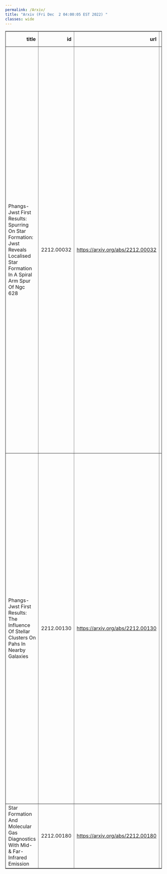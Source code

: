 ```yaml
---
permalink: /Arxiv/
title: "Arxiv (Fri Dec  2 04:00:05 EST 2022) "
classes: wide
---
```

<table border="1" class="dataframe">
  <thead>
    <tr style="text-align: right;">
      <th>title</th>
      <th>id</th>
      <th>url</th>
      <th>authors</th>
      <th>Local Authors</th>
    </tr>
  </thead>
  <tbody>
    <tr>
      <td>Phangs-Jwst First Results: Spurring On Star Formation: Jwst Reveals   Localised Star Formation In A Spiral Arm Spur Of Ngc 628</td>
      <td>2212.00032</td>
      <td><a href="https://arxiv.org/abs/2212.00032" target="_blank">https://arxiv.org/abs/2212.00032</a></td>
      <td>Thomas G. Williams, Jiayi Sun, Ashley T. Barnes, Eva Schinnerer, Jonathan D. Henshaw, Sharon E. Meidt, Miguel Querejeta, Elizabeth J. Watkins, Frank Bigiel, Guillermo A. Blanc, Médéric Boquien, Yixian Cao, Mélanie Chevance, Oleg V. Egorov, Eric Emsellem, Simon C. O. Glover, Kathryn Grasha, Hamid Hassani, Sarah Jeffreson, María J. Jiménez-Donaire, Jaeyeon Kim, Ralf S. Klessen, Kathryn Kreckel, J. M. Diederik Kruijssen, Kirsten L. Larson, Adam K. Leroy, Daizhong Liu, Ismael Pessa, Jérôme Pety, Francesca Pinna, Erik Rosolowsky, Karin M. Sandstrom, Rowan Smith, Sophia Stuber, David A. Thilker, Bradley C. Whitmore</td>
      <td>Adam Leroy</td>
    </tr>
    <tr>
      <td>Phangs-Jwst First Results: The Influence Of Stellar Clusters On Pahs In   Nearby Galaxies</td>
      <td>2212.00130</td>
      <td><a href="https://arxiv.org/abs/2212.00130" target="_blank">https://arxiv.org/abs/2212.00130</a></td>
      <td>Daniel A. Dale, Médéric Boquien, Ashley T. Barnes, Francesco Belfiore, F. Bigiel, Yixian Cao, Rupali Chandar, Jérémy Chastenet, Mélanie Chevance, Sinan Deger, Oleg V. Egorov, Kathryn Grasha, Brent Groves, Hamid Hassani, Kiana F. Henny, Ralf S. Klessen, Kathryn Kreckel, J. M. Diederik Kruijssen, Kirsten L. Larson, Janice C. Lee, Adam K. Leroy, Daizhong Liu, Eric J. Murphy, Erik Rosolowsky, Karin Sandstrom, Eva Schinnerer, Jessica Sutter, David A. Thilker, Elizabeth J. Watkins, Bradley C. Whitmore, Thomas G. Williams</td>
      <td>Adam Leroy</td>
    </tr>
    <tr>
      <td>Star Formation And Molecular Gas Diagnostics With Mid- &amp; Far-Infrared   Emission</td>
      <td>2212.00180</td>
      <td><a href="https://arxiv.org/abs/2212.00180" target="_blank">https://arxiv.org/abs/2212.00180</a></td>
      <td>C. M. Whitcomb, K. Sandstrom, A. Leroy, J. -D. T. Smith</td>
      <td>Adam Leroy</td>
    </tr>
  </tbody>
</table>